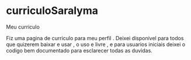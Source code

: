 # curriculoSaralyma
Meu curriculo

Fiz uma pagina de curriculo para meu perfil .
Deixei disponivel para todos que quizerem baixar e usar , o uso e livre , e para usuarios iniciais deixei o codigo bem documentado para esclarecer todas as duvidas. 

